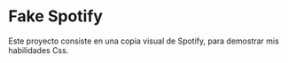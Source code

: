 # Fake Spotify
Este proyecto consiste en una copia visual de Spotify, para demostrar mis habilidades Css.
